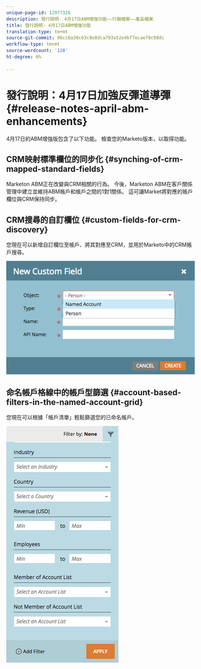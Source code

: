 ```yaml
---
unique-page-id: 12977326
description: 發行說明- 4月17日ABM增強功能——行銷檔案——產品檔案
title: 發行說明- 4月17日ABM增強功能
translation-type: tm+mt
source-git-commit: 96cc6a30c63c8e8dca793a52e4bf7ecaef8c08dc
workflow-type: tm+mt
source-wordcount: '128'
ht-degree: 0%

---
```



# 發行說明：4月17日加強反彈道導彈 {#release-notes-april-abm-enhancements}

4月17日的ABM增強版包含了以下功能。 檢查您的Marketo版本，以取得功能。

## CRM映射標準欄位的同步化 {#synching-of-crm-mapped-standard-fields}

Marketon ABM正在改變與CRM相關的行為。 今後，Marketon ABM在客戶關係管理中建立並維持ABM帳戶和帳戶之間的1對1關係。 這可讓Market將對應的帳戶欄位與CRM保持同步。

## CRM搜尋的自訂欄位 {#custom-fields-for-crm-discovery}

您現在可以新增自訂欄位至帳戶、將其對應至CRM，並用於Marketo中的CRM帳戶搜尋。

![](assets/new-custom-field.png)

## 命名帳戶格線中的帳戶型篩選 {#account-based-filters-in-the-named-account-grid}

您現在可以根據「帳戶清單」輕鬆篩選您的已命名帳戶。

![](assets/named-account-filters.png)

